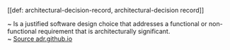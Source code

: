 [[def: architectural-decision-record, architectural-decision record]]

~ Is a justified software design choice that addresses a functional or non-functional requirement that is architecturally significant.  
~ [Source adr.github.io](https://adr.github.io/)
